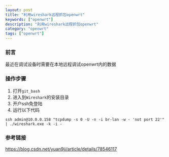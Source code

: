 ```yaml
---
layout: post
title: "利用wireshark远程抓包openwrt"
keywords: ["openwrt"]
description: "利用wireshark远程抓包openwrt"
category: "openwrt"
tags: ["openwrt"]
---
```


### 前言
最近在调试设备时需要在本地远程调试openwrt内的数据

### 操作步骤
1. 打开`git_bash`
2. 进入到`Wireshark`的安装目录
3. 开户ssh免登陆
4. 运行以下代码
```
ssh admin@10.0.0.158 "tcpdump -s 0 -U -n -i br-lan -w - 'not port 22'" | ./wireshark.exe -k -i -
```


### 参考链接
https://blog.csdn.net/yuan9ji/article/details/78546117
